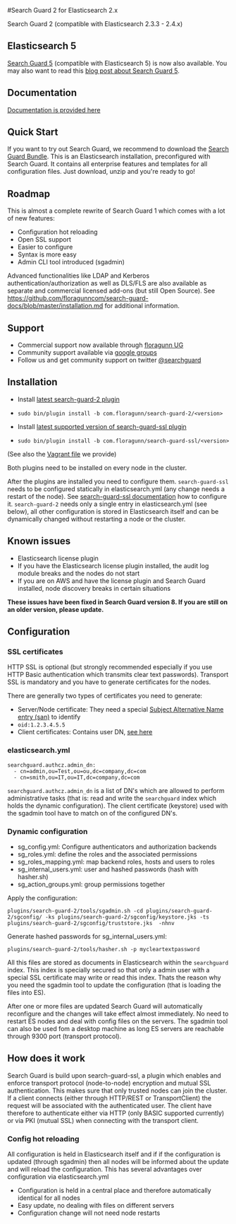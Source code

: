 #Search Guard 2 for Elasticsearch 2.x

Search Guard 2 (compatible with Elasticsearch 2.3.3 - 2.4.x)

## Elasticsearch 5

[Search Guard 5](https://github.com/floragunncom/search-guard/tree/5.0.0) (compatible with Elasticsearch 5) is now also available. You may also want to read this [blog post about Search Guard 5](https://floragunn.com/search-guard-5/).

## Documentation

[Documentation is provided here](https://github.com/floragunncom/search-guard-docs)

## Quick Start

If you want to try out Search Guard, we recommend to download the [Search Guard Bundle](https://github.com/floragunncom/search-guard/wiki/Search-Guard-Bundle). This is an Elasticsearch installation, preconfigured with Search Guard. It contains all enterprise features and templates for all configuration files. Just download, unzip and you're ready to go! 

## Roadmap
This is almost a complete rewrite of Search Guard 1 which comes with a lot of new features:

* Configuration hot reloading
* Open SSL support
* Easier to configure
 * Syntax is more easy
 * Admin CLI tool introduced (sgadmin)
 
Advanced functionalities like LDAP and Kerberos authentication/authorization as well as DLS/FLS are also available as separate and commercial licensed add-ons (but still Open Source). See https://github.com/floragunncom/search-guard-docs/blob/master/installation.md for additional information.

## Support
* Commercial support now available through [floragunn UG](http://floragunn.com)
* Community support available via [google groups](https://groups.google.com/forum/#!forum/search-guard)
* Follow us and get community support on twitter [@searchguard](https://twitter.com/searchguard)

## Installation

* Install [latest search-guard-2 plugin](https://github.com/floragunncom/search-guard/wiki)
 * ``sudo bin/plugin install -b com.floragunn/search-guard-2/<version>``

* Install [latest supported version of search-guard-ssl plugin](https://github.com/floragunncom/search-guard/wiki)
 * ``sudo bin/plugin install -b com.floragunn/search-guard-ssl/<version>``

(See also the [Vagrant file](https://github.com/floragunncom/search-guard/blob/master/Vagrantfile) we provide)

Both plugins need to be installed on every node in the cluster.

After the plugins are installed you need to configure them. ``search-guard-ssl`` needs to be configured statically
in elasticsearch.yml (any change needs a restart of the node). See [search-guard-ssl documentation](https://github.com/floragunncom/search-guard-ssl) how to configure it. ``search-guard-2`` needs only a single entry in elasticsearch.yml (see below), all other configuration is stored in Elasticsearch itself and can be dynamically changed without restarting a node or the cluster.

## Known issues

* Elasticsearch license plugin
 * If you have the Elasticsearch license plugin installed, the audit log module breaks and the nodes do not start
 * If you are on AWS and have the license plugin and Search Guard installed, node discovery breaks in certain situations

**These issues have been fixed in Search Guard version 8. If you are still on an older version, please update.**

## Configuration

### SSL certificates
HTTP SSL is optional (but strongly recommended especially if you use HTTP Basic authentication which transmits clear text passwords). Transport SSL is mandatory and you have to generate certificates for the nodes.

There are generally two types of certificates you need to generate:

* Server/Node certificate: They need a special [Subject Alternative Name entry (san)](https://github.com/floragunncom/search-guard-ssl/blob/master/example-pki-scripts/gen_node_cert.sh) to identify
 * ``oid:1.2.3.4.5.5``
* Client certificates: Contains user DN, [see here](https://github.com/floragunncom/search-guard-ssl/blob/master/example-pki-scripts/gen_client_node_cert.sh)

### elasticsearch.yml

    searchguard.authcz.admin_dn:
      - cn=admin,ou=Test,ou=ou,dc=company,dc=com
      - cn=smith,ou=IT,ou=IT,dc=company,dc=com

``searchguard.authcz.admin_dn`` is a list of DN's which are allowed to perform administrative tasks (that is: read and write the ``searchguard`` index which holds the dynamic configuration). The client certificate (keystore) used with the sgadmin tool have to match on of the configured DN's.

### Dynamic configuration
* sg_config.yml: Configure authenticators and authorization backends
* sg_roles.yml: define the roles and the associated permissions
* sg_roles_mapping.yml: map backend roles, hosts and users to roles
* sg_internal_users.yml: user and hashed passwords (hash with hasher.sh)
* sg_action_groups.yml: group permissions together

Apply the configuration:

    plugins/search-guard-2/tools/sgadmin.sh -cd plugins/search-guard-2/sgconfig/ -ks plugins/search-guard-2/sgconfig/keystore.jks -ts plugins/search-guard-2/sgconfig/truststore.jks  -nhnv

Generate hashed passwords for sg_internal_users.yml:

    plugins/search-guard-2/tools/hasher.sh -p mycleartextpassword

All this files are stored as documents in Elasticsearch within the ``searchguard`` index.
This index is specially secured so that only a admin user with a special SSL certificate may write or read this index. Thats the reason why you need the sgadmin tool to update the configuration (that is loading the files into ES). 

After one or more files are updated Search Guard will automatically reconfigure and the changes will take effect almost immediately. No need to restart ES nodes and deal with config files on the servers. The sgadmin tool can also be used fom a desktop machine as long ES servers are reachable through 9300 port (transport protocol).

## How does it work
Search Guard is build upon search-guard-ssl, a plugin which enables and enforce transport protocol (node-to-node) encryption and mutual SSL authentication. This makes sure that only trusted nodes can join the cluster. If a client connects (either through HTTP/REST or TransportClient) the request will be associated with the authenticated user. The client have therefore to authenticate either via HTTP (only BASIC supported currently) or via PKI (mutual SSL) when connecting with the transport client. 

### Config hot reloading
All configuration is held in Elasticsearch itself and if if the configuration is updated (through sgadmin) then all nodes will be informed about the update and will reload the configuration. This has several advantages over configuration via elasticsearch.yml

* Configuration is held in a central place and therefore automatically identical for all nodes
* Easy update, no dealing with files on different servers
* Configuration change will not need node restarts


